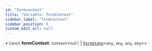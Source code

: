 ```yaml
---
id: "formcontext"
title: "Variable: formContext"
sidebar_label: "formContext"
sidebar_position: 0
custom_edit_url: null
---
```


• `Const` **formContext**: `Context`<``null`` \| [`FormState`](../classes/formstate.md)<`any`, `any`, `any`, `any`\>\>
